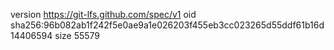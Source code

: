version https://git-lfs.github.com/spec/v1
oid sha256:96b082ab1f242f5e0ae9a1e026203f455eb3cc023265d55ddf61b16d14406594
size 55579
